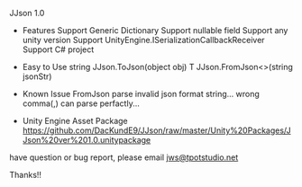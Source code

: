 ﻿JJson 1.0

* Features
Support Generic Dictionary
Support nullable field
Support any unity version
Support UnityEngine.ISerializationCallbackReceiver
Support C# project

* Easy to Use
string JJson.ToJson(object obj)
T JJson.FromJson<>(string jsonStr)

* Known Issue
FromJson parse invalid json format string...
wrong comma(,) can parse perfactly...

* Unity Engine Asset Package
https://github.com/DacKundE9/JJson/raw/master/Unity%20Packages/JJson%20ver%201.0.unitypackage

have question or bug report, please email
jws@tpotstudio.net

Thanks!!